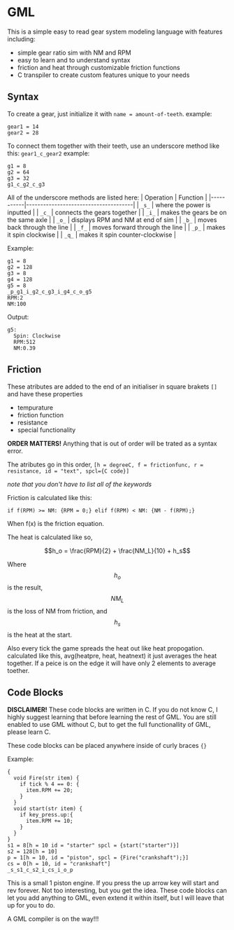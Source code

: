 # GML
This is a simple easy to read gear system modeling language with features including:
- simple gear ratio sim with NM and RPM
- easy to learn and to understand syntax
- friction and heat through customizable friction functions
- C transpiler to create custom features unique to your needs

## Syntax
To create a gear, just initialize it with ```name = amount-of-teeth```. 
example: 
``` GML
gear1 = 14
gear2 = 28
```
To connect them together with their teeth, use an underscore method like this: ```gear1_c_gear2```
example:
``` GML
g1 = 8
g2 = 64
g3 = 32
g1_c_g2_c_g3
```
All of the underscore methods are listed here:
| Operation | Function                             |
|-----------|--------------------------------------|
| `_s_`     | where the power is inputted          |
| `_c_`     | connects the gears together          |
| `_i_`     | makes the gears be on the same axle  |
| `_o_`     | displays RPM and NM at end of sim    |
| `_b_`     | moves back through the line          |
| `_f_`     | moves forward through the line       |
| `_p_`     | makes it spin clockwise              |
| `_q_`     | makes it spin counter-clockwise      |

Example:
``` GML
g1 = 8
g2 = 128
g3 = 8
g4 = 128
g5 = 8
_p_g1_i_g2_c_g3_i_g4_c_o_g5
RPM:2
NM:100
```
Output:
``` GML
g5:
  Spin: Clockwise
  RPM:512
  NM:0.39
```
## Friction
These atributes are added to the end of an initialiser in square brakets ```[]``` and have these properties

- tempurature
- friction function
- resistance
- special functionality

**ORDER MATTERS!** Anything that is out of order will be trated as a syntax error.

The atributes go in this order, ```[h = degreeC, f = frictionfunc, r = resistance, id = "text", spcl={C code}]```

*note that you don't have to list all of the keywords*

Friction is calculated like this:

```if f(RPM) >= NM: {RPM = 0;} elif f(RPM) < NM: {NM - f(RPM);}```

When f(x) is the friction equation.

The heat is calculated like so, 

$$h_o = \frac{RPM}{2} + \frac{NM_L}{10} + h_s$$

Where $$h_o$$ is the result, $$NM_L$$ is the loss of NM from friction, and $$h_s$$ is the heat at the start.

Also every tick the game spreads the heat out like heat propogation. calculated like this, avg(heatpre, heat, heatnext) it just averages the heat together.
If a peice is on the edge it will have only 2 elements to average toether.

## Code Blocks

**DISCLAIMER!** These code blocks are written in C. If you do not know C, I highly suggest learning that before learning the rest of GML. 
You are still enabled to use GML without C, but to get the full functionallity of GML, please learn C.

These code blocks can be placed anywhere inside of curly braces `{}`

Example:

``` GML
{
  void Fire(str item) {
    if tick % 4 == 0: {
      item.RPM += 20;
    }
  }
  void start(str item) {
    if key_press.up:{
      item.RPM += 10;
    }
  }
}
s1 = 8[h = 10 id = "starter" spcl = {start("starter")}]
s2 = 128[h = 10]
p = 1[h = 10, id = "piston", spcl = {Fire("crankshaft");}]
cs = 0[h = 10, id = "crankshaft"]
_s_s1_c_s2_i_cs_i_o_p
```

This is a small 1 piston engine. If you press the up arrow key will start and rev forever. Not too interesting, but you get the idea.
These code blocks can let you add anything to GML, even extend it within itself, but I will leave that up for you to do.



A GML compiler is on the way!!!
